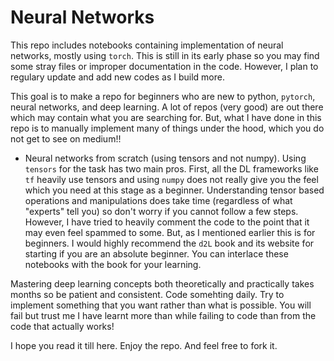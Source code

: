 # Neural Networks

This repo includes notebooks containing implementation of neural networks, mostly using `torch`. This is still in its early phase so you may find some stray files
or improper documentation in the code. However, I plan to regulary update and add new codes as I build more. 

This goal is to make a repo for beginners who are new to python, `pytorch`, neural networks, and deep learning. A lot of repos (very good) are out there which may contain
what you are searching for. But, what I have done in this repo is to manually implement many of things under the hood, which you do not get to see on medium!!

- Neural networks from scratch (using tensors and not numpy). Using `tensors` for the task has two main pros. First, all the DL frameworks like `tf` heavily use tensors and
using `numpy` does not really give you the feel which you need at this stage as a beginner. Understanding tensor based operations and manipulations does take time (regardless
of what "experts" tell you) so don't worry if you cannot follow a few steps. However, I have tried to heavily comment the code to the point that it may even feel spammed to
some. But, as I mentioned earlier this is for beginners. I would highly recommend the `d2L` book and its website for starting if you are an absolute beginner. You can interlace these notebooks with the book for your learning.  

Mastering deep learning concepts both theoretically and practically takes months so be patient and consistent. Code somehting daily. Try to implement something that you 
want rather than what is possible. You will fail but trust me I have learnt more than while failing to code than from the code that actually works!

I hope you read it till here. Enjoy the repo. And feel free to fork it.
